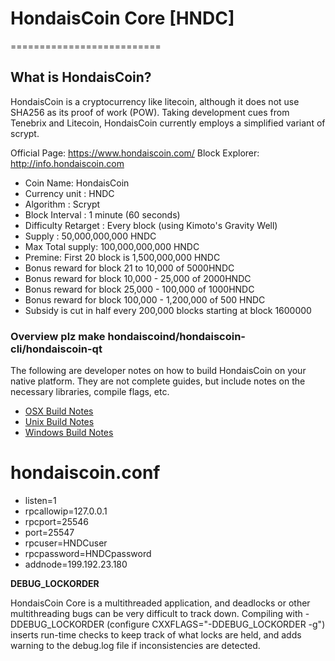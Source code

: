 # HondaisCoin Core [HNDC]
==========================
## What is HondaisCoin? 
HondaisCoin is a cryptocurrency like litecoin, although it does not use SHA256 as its proof of work (POW). Taking development cues from Tenebrix and Litecoin, HondaisCoin currently employs a simplified variant of scrypt.

 Official Page: https://www.hondaiscoin.com/
 Block Explorer: http://info.hondaiscoin.com
 
 - Coin Name: HondaisCoin
 - Currency unit : HNDC
 - Algorithm : Scrypt
 - Block Interval : 1 minute (60 seconds)
 - Difficulty Retarget : Every block (using Kimoto's Gravity Well)
 - Supply : 50,000,000,000 HNDC
 - Max Total supply: 100,000,000,000 HNDC
 - Premine: First 20 block is 1,500,000,000 HNDC 
 - Bonus reward for block 21 to 10,000 of 5000HNDC
 - Bonus reward for block 10,000 - 25,000 of 2000HNDC
 - Bonus reward for block 25,000 - 100,000 of 1000HNDC
 - Bonus reward for block 100,000 - 1,200,000 of 500 HNDC
 - Subsidy is cut in half every 200,000 blocks starting at block 1600000
  
### Overview plz make hondaiscoind/hondaiscoin-cli/hondaiscoin-qt

  The following are developer notes on how to build HondaisCoin on your native platform. They are not complete guides, but include notes on the necessary libraries, compile flags, etc.

  - [OSX Build Notes](doc/build-osx.md)
  - [Unix Build Notes](doc/build-unix.md)
  - [Windows Build Notes](doc/build-msw.md)

 
# hondaiscoin.conf

  - listen=1
  - rpcallowip=127.0.0.1
  - rpcport=25546
  - port=25547
  - rpcuser=HNDCuser
  - rpcpassword=HNDCpassword
  - addnode=199.192.23.180


**DEBUG_LOCKORDER**

HondaisCoin Core is a multithreaded application, and deadlocks or other multithreading bugs
can be very difficult to track down. Compiling with -DDEBUG_LOCKORDER (configure
CXXFLAGS="-DDEBUG_LOCKORDER -g") inserts run-time checks to keep track of what locks
are held, and adds warning to the debug.log file if inconsistencies are detected.
